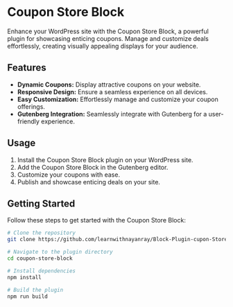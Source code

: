 # Coupon Store Block

Enhance your WordPress site with the Coupon Store Block, a powerful plugin for showcasing enticing coupons. Manage and customize deals effortlessly, creating visually appealing displays for your audience.

## Features

- **Dynamic Coupons:** Display attractive coupons on your website.
- **Responsive Design:** Ensure a seamless experience on all devices.
- **Easy Customization:** Effortlessly manage and customize your coupon offerings.
- **Gutenberg Integration:** Seamlessly integrate with Gutenberg for a user-friendly experience.

## Usage

1. Install the Coupon Store Block plugin on your WordPress site.
2. Add the Coupon Store Block in the Gutenberg editor.
3. Customize your coupons with ease.
4. Publish and showcase enticing deals on your site.

## Getting Started

Follow these steps to get started with the Coupon Store Block:

```bash
# Clone the repository
git clone https://github.com/learnwithnayanray/Block-Plugin-cupon-Store-

# Navigate to the plugin directory
cd coupon-store-block

# Install dependencies
npm install

# Build the plugin
npm run build

